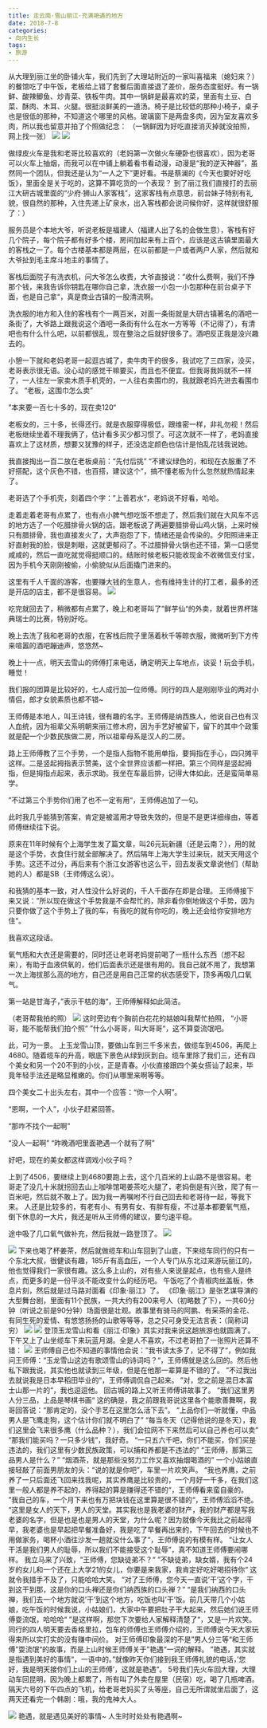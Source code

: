 ```yaml
---
title: 走云南·雪山丽江·充满艳遇的地方
date: 2018-7-8
categories:
- 向内生长
tags:
- 旅游
---
```

从大理到丽江坐的卧铺火车，我们先到了大理站附近的一家叫喜福来（媳妇来？）的餐馆吃了中午饭，老板给上错了套餐后面直接退了差价，服务态度挺好。有一锅鲜、酸辣鲫鱼、炒青菜、铁板牛肉。其中一锅鲜是最喜欢的菜，里面有土豆、白菜、酥肉、木耳、火腿。很挺淡鲜美的一道汤。椅子是比较低的那种小椅子，桌子也是很低的那种，不知道这个哪里的风格。玻璃窗下是两盘多肉，因为室友喜欢多肉，所以我也留意并拍了个照做纪念：
（一锅鲜因为好吃直接消灭掉就没拍照，网上找一张）
![](./images/云南29.png)
![](./images/云南30.png)

做绿皮火车是我和老哥比较喜欢的（老妈第一次做火车硬卧也很喜欢），因为老哥可以火车上抽烟，而我可以在中铺上躺着看书看动漫，动漫是“我的逆天神器”，虽然同一个团队，但我还是认为“一人之下”更好看。书是蔡澜的《今天也要好好吃饭》，里面全是关于吃的，这算不算吃货的一个表现？
到了丽江我们直接打的去丽江大研古城里面的“少府·狮山人家客栈”，这家客栈有点意思，前台妹子特别有礼貌，很自然的那种，入住先递上矿泉水，出入客栈都会说问候你好，这样就很舒服了：）

服务员是个本地大爷，听说老板是福建人（福建人出了名的会做生意），客栈有好几个院子，每个院子都有好多个楼，房间加起来有上百个，应该是这古镇里面最大的客栈之一了。每个古楼基本都是两层，在以前都是一户或者两户人家，然后就和大爷扯到毛主席斗地主的事情了。

客栈后面院子有洗衣机，问大爷怎么收费，大爷直接说：”收什么费啊，我们不挣那个钱，来我告诉你钥匙在哪你自己拿，洗衣服一小包一小包那种在前台桌子下面，也是自己拿“，真是商业古镇的一股清流啊。

洗衣服的地方和入住的客栈有个一两百米，对面一条街就是大研古镇著名的酒吧一条街了，大爷路上跟我说这个酒吧一条街有什么在水一方等等（不记得了），有清吧也有什么什么吧，以前都很乱，现在整治之后就好很多了。酒吧反正我是没兴趣去的。

小憩一下就和老妈老哥一起逛古城了，卖牛肉干的很多，我试吃了三四家，没买，老哥表示很无语。没心动的感觉干嘛要买，而且也不便宜。但我哥我妈就不一样了，一人往左一家卖木质手机壳的，一人往右卖围巾的，我就跟老妈先进去看围巾了。
“老板，这围巾怎么卖”

 ”本来要一百七十多的，现在卖120“

老板女的，三十多，长得还行。就是衣服穿得极低，跟维密一样，非礼勿视！然后老板继续坐着不理我俩了，估计看多买少都习惯了。可这次就不一样了，老妈直接喜欢上了这材质，想要又犹豫的样子，还没选定颜色也估计是怕乱花钱我说她。

我直接掏出一百二放在老板桌前：“先付后挑”
“不建议绿色的，和现在衣服重了不好搭配，这个灰色不错，也百搭，建议这个”，搞不懂老板为什么忽然就热情起来了。

老哥选了个手机壳，刻着四个字：”上善若水“，老妈说不好看，哈哈。

走着走着老哥有点累了，也有点小脾气想吃饭不想走了，然后我们就在大风车不远的地方选了一个吃腊排骨火锅的店。跟老板说了两遍要腊排骨山鸡火锅，上来时候只有腊排骨，我也直接发火了，大声抱怨了下，情绪还是会传染的。夕阳照进来正好直射我的脸，很是刺眼，这就更郁闷了。不过腊排骨火锅也还不错，第一口感觉咸咸的，然后一直吃就觉得挺顺口的。结账时候老板只能收现金不收微信支付宝，因为手机今天刚刚被偷，小偷貌似从后面撬门进来的。

这里有千人千面的游客，也要赚大钱的生意人，也有维持生计的打工者，最多的还是开店的店主，都不是很容易。
![](./images/云南31.png)

吃完就回去了，稍微都有点累了，晚上和老哥叫了”鲜芋仙“的外卖，就着世界杯瑞典瑞士的比赛，特别好吃。

晚上去洗了我和老哥的衣服，在客栈后院子里荡着秋千等晾衣服，微微听到下方传来喧嚣的酒吧蹦迪声，悠悠然~

晚上十一点，明天去雪山的师傅打来电话，确定明天上车地点，谈妥！玩会手机，睡觉！

我们报的团算是比较好的，七人成行加一位师傅。同行的四人是刚刚毕业的两对小情侣，郎才女貌素质也都不错~

王师傅是本地人，叫王诗钱，很有趣的名字。王师傅是纳西族人，他说自己也有汉人血统，因为祖辈父系明朝来丽江修木府，因为手艺好被留下，留下的其中个政策就是配一个少数民族做二房，所以祖辈母系是汉人的二房。

路上王师傅教了三个手势，一个是指人指物不能用单指，要拇指在手心，四只摊平这样。二是竖起拇指表示赞美，这个全世界应该都一样把。第三个同样是竖起拇指，但是拇指点起来，表示求助。我坐在车最后排，记得大体如此，还是蛮简单易学。

”不过第三个手势你们用了也不一定有用“，王师傅追加了一句。

此时我几乎能猜到答案，肯定是被滥用才导致失效的，但是不是更详细缘由，等着师傅继续往下说。

原来在11年时候有个上海学生发了篇文章，叫26元玩新疆（还是云南？），用的就是这个手势，衣食住行就全部解决了。然后隔年上海大学生过来玩，就天天用这个手势。这还不过分，再后来有个浙江女游客也这么干，回去发表文章说他们（帮助她的人）都是SB（王师傅这么说）。

和我猜的基本一致，对人性没什么好说的，千人千面存在即是合理。
王师傅接下来又说：”所以现在做这个手势我是不会帮忙的，除非看你倒地做这个手势，因为只要你做了这个手势上了我的车，有我吃的就有你吃的，晚上还会给你安排地方住“。

我喜欢这段话。

氧气瓶和大衣还是需要的，同时还让老哥老妈提前喝了一瓶什么东西（想不起来），有助于血液供氧的，他们后面表示还是很有用的。我自己就不用了，我想第一次上海拔那么高的地方，自己还是用自己正常的状态感受下，顶多再吸几口氧气。

第一站是甘海子，”表示干枯的海“，王师傅解释如此简洁。

（老哥帮我拍的照）
![](./images/云南32.png)
这时旁边有个胸前白花花的姑娘叫我帮忙拍照，
”小哥哥，能不能帮我们拍个照“
”什么小哥哥，叫大哥哥“，这不算耍流氓吧。

此，可为一景。
上玉龙雪山顶，要做山车到三千多米去，做缆车到4506，再爬上4680。随着缆车的升高，眼底下景色从绿到灰到白。缆车里除了我们三，还有四个美女和另一个20不到的小伙，正是青春。小伙直接跟四个美女搭讪了起来，毕竟年轻手法还是略显稚嫩的。你们从哪里来啊等等。

四个美女二十出头左右，其中一个应答：“你一个人啊”。

“恩啊，一个人”，小伙子赶紧回答。

“那咋不找个一起啊”

“没人一起啊”
“昨晚酒吧里面艳遇一个就有了啊”

 好吧，现在的美女都这样调戏小伙子吗？

上到了4506，要继续上到4680要跑上去，这个几百米的上山路不是很容易。老哥走了没几十米就拐回去山上咖啡馆喝姜茶吃火腿了，老妈倒是有兴致，爬了有一百米吧，然后就不敢上了。因为我一再嘱咐不行自己回去和老哥待一起，等我下来。
人还是比较多的，有老有小、有男有女、有胖有瘦，不过基本都要氧气瓶，倒下休息的一大片，我还是听从王师傅的建议，要匀速平稳。

途中吸了几口氧气做补充，然后我就一路登顶了。
![](./images/云南33.png)

![](./images/云南34.png)
下来也喝了杯姜茶，然后就做缆车和山车回到了山底，下来缆车同行的只有一个东北大叔，很健谈有趣，185斤有高血压，一个人专门从东北过来游玩丽江的，他也觉得我们一家很有趣。这么多上山的，对有些人来说是起点，也有些人是终点，而更多的是一份平淡不能改变什么的经历吧。
午饭吃了个青椒肉丝盖板，休息片刻，然后就是过马路对面看《印象·丽江》了。
《印象·丽江》是张艺谋导演的大型舞台剧，里面有11个民族，一共大约有200来号人（初略数了下），一共60分钟（听说之前是90分钟）场面很是壮观。故事里有骑马的阿鹏、有采茶的金花、有同生死的爱情、有悠悠扬扬的山歌等等等，总之只可身受无法言表：（简称词穷）
![](./images/云南35.png)
![](./images/云南36.png)
登顶玉龙雪山和看《丽江·印象》其实对我来说这趟旅游也就圆满了。下午又上了山坐缆车下来玩蓝月湖。全是人不喜欢，不过老哥拍了一张照片还算不错：
![](./images/云南37.png)
王师傅自己也不知道的事情他会说：”我书读太多了，记不得了“，例如我问王师傅：“玉龙雪山这边有歌颂雪山的诗词吗？“，王师傅就是这么回的。然后他私下跟我说，其实他也就读到三年级，但是在他那一辈算是不错的了。
”不过我出去就说我是日本早稻田毕业的“，王师傅调侃自己起来。
”对，您之前是混日本富士山那一片的“，我也逗逗他。 
回古城的路上又听王师傅讲故事了。
“我们这里男人分三品，上品是琴棋书画“
这的确是，我之前跟我哥说这里各个能歌善舞啊，我哥回答说：“那肯定的，没个手艺在这里怎么活下去”。
“上品你们一听就懂，中品男人是飞鹰走狗，这个估计你们就不明白了”
“每当冬天（记得他说的是冬天），我们这里会飞来很多鹰（什么品种？），我们会拉网不下来然后可以自己养也可以卖”
“那我们能买吗？一只多少钱”，我好奇。
“一只五六千吧，你们不能买，你们买是违法的，我们这里有少数民族政策，可以捕和养都是不违法的”
“王师傅，那第三品男人是什么？”
“烟酒茶，就是那些没努力工作又喜欢抽烟喝酒的”
一个小姑娘直接轻敲了前面男朋友的头：“说的就是你吧”，车里一片欢笑声。
“我也养鹰，之前养了一只后面还飞回来找我呢，其实养鹰是比较贵的，一个月好一千多，在我们这里一般人都是养不起的，养得起的算是赚得还不错的“，王师傅看来蛮自豪的。
”我自己的车，一个月下来也有万把块钱在这里算是很不错的“，王师傅滔滔不绝。
“这里是女人的天下，男人的天堂。其实我也是我老婆的财产，我的财产都是写我老婆的名字，但是也是也是男人的天堂，为什么呢？因为就像今天我比之前起得早，我老婆也是早起把早餐准备好，我是吃了早餐再出来的，下午回去的时候也不用做家务，喝杯小酒往沙发一趟就没什么事了“，王师傅说的有模有样。
“让女人干活是我们男人的耻辱，所以我们不能接受这个耻辱”，真不知道王师傅要闹哪样。
我立马来了兴致，“王师傅，您缺徒弟不？“
”不缺徒弟，缺女婿，我有个24岁的女儿和一个还在上大学21的女儿，你要是来我家，我肯定好吃好喝招待你“
这就令我措手不及了，只能哈哈大笑。
“对了王师傅，您今天一直说’干’这个字，干到这干到那，这是你的口头禅还是你们纳西族的口头禅？”
“是我们纳西的口头禅，我们去一个地方就说’干’到这个地方，吃饭也叫’干’饭。前几天带几个小姑娘，吃午饭的时候我说，小姑娘们，大家中午要把肚子干大起来，然后她们说王师傅耍流氓，哈哈哈“
”是这样啊，那您下次要给人家解释清楚了“，又是一片欢笑。
同行的四人明天要去香格里拉，包车的师傅也王师傅介绍的，王师傅说今天大家玩得来所以实打实的没有赚中间价。
对王师傅印象最深的不是”男人分三等“和王师傅”耍流氓“的故事，而是上山时候王师傅关于”艳遇“一词的解释。
”艳遇，其实就是指遇到美好的事情“，一语中的。”就像昨天你们接到我王师傅礼貌的电话，’您好，我是明天接你们上山的王师傅’，这就是艳遇“。
5号我们先火车回大理，大理动车回昆明，因为晚上都累了，所有叫了外卖在屋里（民宿）吃，喝了几瓶啤酒。隔天六号的下午四点的飞机，给老哥老妈买了头等座，自己无所谓就坐后面了，这两天还看完一个韩剧：哦，我的鬼神大人。

![](./images/云南38.png)
艳遇，就是遇见美好的事情~
人生时时处处有艳遇啊~

